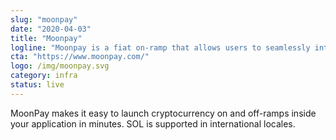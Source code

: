 ```yaml
---
slug: "moonpay"
date: "2020-04-03"
title: "Moonpay"
logline: "Moonpay is a fiat on-ramp that allows users to seamlessly integrate cryprocurrency payments into their applications."
cta: "https://www.moonpay.com/"
logo: /img/moonpay.svg
category: infra
status: live
---
```


MoonPay makes it easy to launch cryptocurrency on and off-ramps inside your application in minutes. SOL is supported in international locales.
